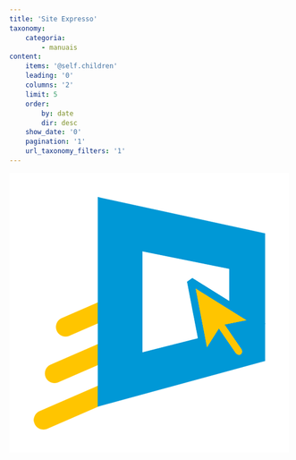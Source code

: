 ```yaml
---
title: 'Site Expresso'
taxonomy:
    categoria:
        - manuais
content:
    items: '@self.children'
    leading: '0'
    columns: '2'
    limit: 5
    order:
        by: date
        dir: desc
    show_date: '0'
    pagination: '1'
    url_taxonomy_filters: '1'
---
```


![Logo Site Expresso](logo_site_expresso.png)